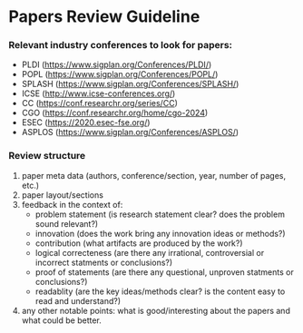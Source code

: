 # Papers Review Guideline

### Relevant industry conferences to look for papers:

- PLDI (https://www.sigplan.org/Conferences/PLDI/)
- POPL (https://www.sigplan.org/Conferences/POPL/)
- SPLASH (https://www.sigplan.org/Conferences/SPLASH/)
- ICSE (http://www.icse-conferences.org/)
- CC (https://conf.researchr.org/series/CC)
- CGO (https://conf.researchr.org/home/cgo-2024)
- ESEC (https://2020.esec-fse.org/)
- ASPLOS (https://www.sigplan.org/Conferences/ASPLOS/) 

### Review structure

1. paper meta data (authors, conference/section, year, number of pages, etc.)
2. paper layout/sections
3. feedback in the context of:
	- problem statement (is research statement clear? does the problem sound relevant?)
	- innovation (does the work bring any innovation ideas or methods?)
	- contribution (what artifacts are produced by the work?)
	- logical correcteness (are there any irrational, controversial or incorrect statments or conclusions?)
	- proof of statements (are there any questional, unproven statments or conclusions?)
	- readablity (are the key ideas/methods clear? is the content easy to read and understand?)
4. any other notable points: what is good/interesting about the papers and what could be better.
